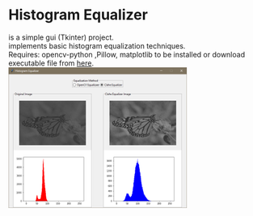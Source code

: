 <h1>Histogram Equalizer</h1>
is a simple gui (Tkinter) project.<br />
implements basic histogram equalization techniques.<br />
Requires: opencv-python ,Pillow, matplotlib to be installed or download executable file from <a href="https://github.com/CSEMN/FEE_Image_Processing/raw/main/Histogram_Equalization/executable.rar">here</a>. 
<img src="https://github.com/CSEMN/FEE_Image_Processing/blob/main/assets/HE_v-1.0.png" width=70% height=70%>  
